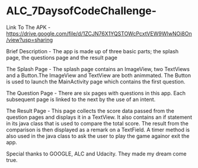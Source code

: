 # ALC_7DaysofCodeChallenge-
Link To The APK - https://drive.google.com/file/d/1ZCJN76X1YQSTOWcPcxtVEW9WIwNOi8On/view?usp=sharing

Brief Description -
The app is made up of three basic parts; the splash page, the questions page and the result page

The Splash Page -
The splash page contains an ImageView, two TextViews and a Button.The ImageView and TextView are both animmated. The Button is used to launch
the MainActivity page which contains the first question.

The Question Page -
There are six pages with questions in this app. Each subsequent page is linked to the next by the use of an intent.

The Result Page -
This page collects the score data passed from the question pages and displays it in a TextView. It also contains an if statement in its java
class that is used to compare the total score. The result from the comparison is then displayed as a remark on a TextField.
A timer method is also used in the java class to ask the user to play the game againor exit the app.

Special thanks to GOOGLE, ALC and Udacity. They made my dream come true.
